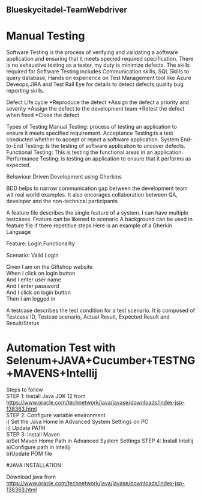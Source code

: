 ## Blueskycitadel-TeamWebdriver
# Manual Testing
Software Testing is the process of verifying and validating a aoftware application and ensuring that it meets specied required specification.
There is no exhaustive testing as a tester, my duty is minimize defects.
The skills required for Software Testing includes Communication skills, SQL Skills to query database, Hands on experience on Test Management tool like Azure Deveops,JIRA and Test Rail
Eye for details to detect defects,quality bug reporting skills.

Defect Life cycle
*Reproduce the defect
*Assign the defect a priority and severity
*Assign the defect to the development team
*Retest the defect when fixed
*Close the defect

Types of Testing
Manual Testing: process of testing an application to ensure it meets specified requirement.
Acceptance Testing:is a test conducted whether to accept or reject a software application.
System End-to-End Testing: Is the testing of software application to uncover defects. 
Functional Testing: This is testing the functional areas in an application.
Performance Testing: is testing an application to ensure that it performs as expected.



Behaviour Driven Development using Gherkins
 
BDD helps to narrow communication gap between the development team wit real world examples. It also encorages collaboration between QA, developer and the non-technical participants

A feature file describes the single feature of a system. I can have multiple testcases. Feature can be likened to scenario
A background can be used in feature file if there repetitive steps
Here is an example of a Gherkin Language

Feature: Login Functionality

Scenario: Valid Login

Given I am on the Giftshop website  
When I click on login button  
And I enter user name   
And I enter password  
And I click on login button  
Then I am logged in

A testcase describes the test condition for a test scenario. It is composed of Testcase ID, Testcae scenario, Actual Result, Expected Result and Result/Status  


# Automation Test with Selenum+JAVA+Cucumber+TESTNG+MAVENS+Intellij

Steps to follow  
STEP 1: Install Java JDK 12 from https://www.oracle.com/technetwork/java/javase/downloads/index-jsp-138363.html  
STEP 2: Configure variable environment   
i) Set the Java Home in Advanced System Settings on PC  
ii) Update PATH  
STEP 3: Install Maven  
a)Set Maven Home Path in Advanced System Settings
STEP 4: Install Intellij  
a)Configure path in intellij  
b)Update POM file  

#JAVA INSTALLATION:

Download java from https://www.oracle.com/technetwork/java/javase/downloads/index-jsp-138363.html











 

